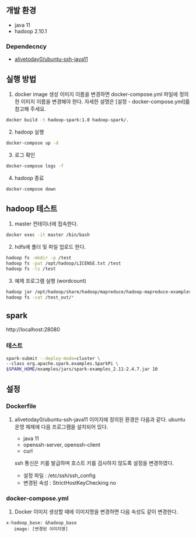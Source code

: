 ## 개발 환경
 - java 11
 - hadoop 2.10.1
### Dependecncy
 - [alivetoday0/ubuntu-ssh-java11](https://github.com/alivetoday0/ubuntu-ssh-java11)

## 실행 방법
 1. docker image 생성
    이미지 이름을 변경하면 docker-compose.yml 파일에 정의한 이미지 이름을 변경해야 한다. 자세한 설명은 [설정 - docker-compose.yml]를 참고해 주세요.
```bash
docker build -t hadoop-spark:1.0 hadoop-spark/.
```

 2. hadoop 실행
 ```bash
 docker-compose up -d
 ```
 3. 로그 확인
 ```bash
 docker-compose logs -f
 ```
 4. hadoop 종료
 ```bash
 docker-compose down
 ```

## hadoop 테스트
1. master 컨테이너에 접속한다.
```bash
docker exec -it master /bin/bash
```
2. hdfs에 폴더 및 파일 업로드 한다.
```bash
hadoop fs -mkdir -p /test
hadoop fs -put /opt/hadoop/LICENSE.txt /test
hadoop fs -ls /test
```

3. 예제 프로그램 실행 (wordcount)
```bash
hadoop jar /opt/hadoop/share/hadoop/mapreduce/hadoop-mapreduce-examples-2.10.1.jar wordcount /test /test_out
hadoop fs -cat /test_out/*
```

## spark
http://localhost:28080

### 테스트
```bash
spark-submit --deploy-mode=cluster \
--class org.apache.spark.examples.SparkPi \
$SPARK_HOME/examples/jars/spark-examples_2.11-2.4.7.jar 10
```

## 설정
### Dockerfile
 1. alivetoday0/ubuntu-ssh-java11 이미지에 정의된 환경은 다음과 같다.
    ubuntu 운영 체제에 다음 프로그램을 설치되어 있다.
     - java 11
     - openssh-server, openssh-client
     - curl    

    ssh 통신은 키를 발급하며 호스트 키를 검사하지 않도록 설정을 변경하였다.
     - 설정 파일 : /etc/ssh/ssh_config
     - 변경된 속성 : StrictHostKeyChecking no

### docker-compose.yml
 1. Docker 이미지 생성할 때에 이미지명을 변경하면 다음 속성도 같이 변경한다.
 ```shell
 x-hadoop_base: &hadoop_base
    image: [변경된 이미지명]
 ```
